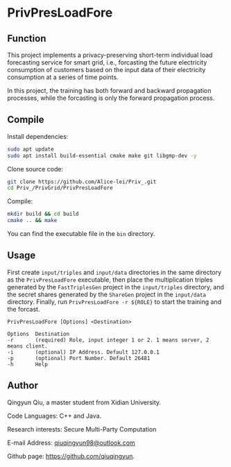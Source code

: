 # PrivPresLoadFore

## Function

This project implements a privacy-preserving short-term individual load forecasting service for smart grid, i.e., forcasting the future electricity consumption of customers based on the input data of their electricity consumption at a series of time points.

In this project, the training has both forward and backward propagation processes, while the forcasting is only the forward propagation process.

## Compile

Install dependencies:

```bash
sudo apt update
sudo apt install build-essential cmake make git libgmp-dev -y
```

Clone source code:

```bash
git clone https://github.com/Alice-lei/Priv_.git
cd Priv_/PrivGrid/PrivPresLoadFore
```

Compile:

```bash
mkdir build && cd build
cmake .. && make
```

You can find the executable file in the `bin` directory.

## Usage

First create `input/triples` and `input/data` directories in the same directory as the `PrivPresLoadFore` executable, then place the multiplication triples generated by the `FastTriplesGen` project in the `input/triples` directory, and the secret shares generated by the `ShareGen` project in the `input/data` directory. Finally, run `PrivPresLoadFore -r ${ROLE}` to start the training and the forcast.

```
PrivPresLoadFore [Options] <Destination>

Options  Destination
-r       (required) Role, input integer 1 or 2. 1 means server, 2 means client.
-i       (optional) IP Address. Default 127.0.0.1
-p       (optional) Port Number. Default 26481
-h       Help
```

## Author

Qingyun Qiu, a master student from Xidian University. 

Code Languages: C++ and Java.

Research interests: Secure Multi-Party Computation

E-mail Address: qiuqingyun98@outlook.com  

Github page: https://github.com/qiuqingyun.
